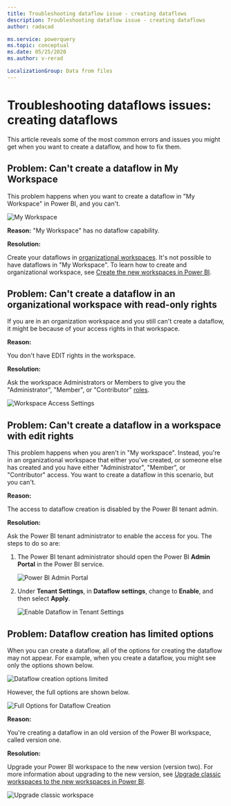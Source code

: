 ```yaml
---
title: Troubleshooting dataflow issue - creating dataflows
description: Troubleshooting dataflow issue - creating dataflows
author: radacad

ms.service: powerquery
ms.topic: conceptual
ms.date: 05/25/2020
ms.author: v-rerad

LocalizationGroup: Data from files
---
```


# Troubleshooting dataflows issues: creating dataflows

This article reveals some of the most common errors and issues you might get when you want to create a dataflow, and how to fix them.

## Problem: Can't create a dataflow in My Workspace

This problem happens when you want to create a dataflow in "My Workspace" in Power BI, and you can't.

![My Workspace](media/MyWorkspace.png)

**Reason:**
"My Workspace" has no dataflow capability.

**Resolution:**

Create your dataflows in [organizational workspaces](https://docs.microsoft.com/power-bi/collaborate-share/service-create-the-new-workspaces). It's not possible to have dataflows in "My Workspace". To learn how to create and organizational workspace, see [Create the new workspaces in Power BI](https://docs.microsoft.com/power-bi/collaborate-share/service-create-the-new-workspaces).

## Problem: Can't create a dataflow in an organizational workspace with read-only rights

If you are in an organization workspace and you still can't create a dataflow, it might be because of your access rights in that workspace.

**Reason:**

You don't have EDIT rights in the workspace.

**Resolution:**

Ask the workspace Administrators or Members to give you the "Administrator", "Member", or "Contributor" [roles](https://docs.microsoft.com/power-bi/collaborate-share/service-new-workspaces#roles-in-the-new-workspaces).

![Workspace Access Settings](media/WorkspaceAccess.png)

## Problem: Can't create a dataflow in a workspace with edit rights

This problem happens when you aren't in "My workspace". Instead, you're in an organizational workspace that either you've created, or someone else has created and you have either "Administrator", "Member", or "Contributor" access. You want to create a dataflow in this scenario, but you can't.

**Reason:** 

The access to dataflow creation is disabled by the Power BI tenant admin.

**Resolution:**

Ask the Power BI tenant administrator to enable the access for you. The steps to do so are:

1. The Power BI tenant administrator should open the Power BI **Admin Portal** in the Power BI service.

   ![Power BI Admin Portal](media/PowerBIAdminPortal.png)

2. Under **Tenant Settings**, in **Dataflow settings**, change to **Enable**, and then select **Apply**.

   ![Enable Dataflow in Tenant Settings](media/EnableDataflow.png)

## Problem: Dataflow creation has limited options

When you can create a dataflow, all of the options for creating the dataflow may not appear. For example, when you create a dataflow, you might see only the options shown below.

![Dataflow creation options limited](media/DataflowCreationLimited.png)

However, the full options are shown below.

![Full Options for Dataflow Creation](media/DataflowCreationFull.png)

**Reason:**

You're creating a dataflow in an old version of the Power BI workspace, called version one.

**Resolution:**

Upgrade your Power BI workspace to the new version (version two). For more information about upgrading to the new version, see [Upgrade classic workspaces to the new workspaces in Power BI](https://docs.microsoft.com/power-bi/collaborate-share/service-upgrade-workspaces).

![Upgrade classic workspace](media/UpgradeWorkspace.png)

